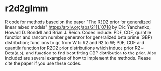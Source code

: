 # r2d2glmm

R code for methods based on the paper "The R2D2 prior for generalized linear mixed models" https://arxiv.org/abs/2111.10718 by Eric Yanchenko, Howard D. Bondell and Brian J. Reich. Codes include: PDF, CDF, quantile function and random number generator for generalized beta prime (GBP) distribution; functions to go from W to R2 and R2 to W; PDF, CDF and quantile function for R2D2 prior distributions which induce prior R2 ~ Beta(a,b); and function to find best fitting GBP distribution to the prior. Also included are several examples of how to implement the methods. Please cite the paper if you use these codes.
